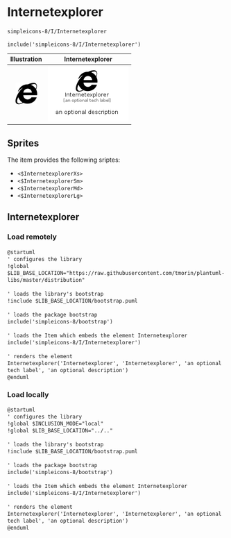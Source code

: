 # Internetexplorer


```text
simpleicons-8/I/Internetexplorer
```

```text
include('simpleicons-8/I/Internetexplorer')
```



| Illustration | Internetexplorer |
| :---: | :---: |
| ![illustration for Illustration](../../simpleicons-8/I/Internetexplorer.png) | ![illustration for Internetexplorer](../../simpleicons-8/I/Internetexplorer.Local.png) |



## Sprites
The item provides the following sriptes:

- `<$InternetexplorerXs>`
- `<$InternetexplorerSm>`
- `<$InternetexplorerMd>`
- `<$InternetexplorerLg>`





## Internetexplorer

### Load remotely
```plantuml
@startuml
' configures the library
!global $LIB_BASE_LOCATION="https://raw.githubusercontent.com/tmorin/plantuml-libs/master/distribution"

' loads the library's bootstrap
!include $LIB_BASE_LOCATION/bootstrap.puml

' loads the package bootstrap
include('simpleicons-8/bootstrap')

' loads the Item which embeds the element Internetexplorer
include('simpleicons-8/I/Internetexplorer')

' renders the element
Internetexplorer('Internetexplorer', 'Internetexplorer', 'an optional tech label', 'an optional description')
@enduml
```

### Load locally
```plantuml
@startuml
' configures the library
!global $INCLUSION_MODE="local"
!global $LIB_BASE_LOCATION="../.."

' loads the library's bootstrap
!include $LIB_BASE_LOCATION/bootstrap.puml

' loads the package bootstrap
include('simpleicons-8/bootstrap')

' loads the Item which embeds the element Internetexplorer
include('simpleicons-8/I/Internetexplorer')

' renders the element
Internetexplorer('Internetexplorer', 'Internetexplorer', 'an optional tech label', 'an optional description')
@enduml
```

